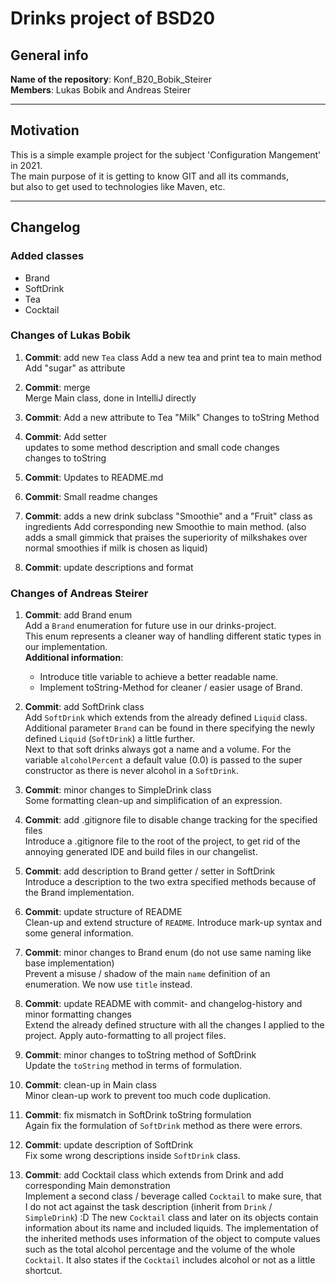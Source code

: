 # Drinks project of BSD20


## General info
**Name of the repository**: Konf_B20_Bobik_Steirer  
**Members**: Lukas Bobik and Andreas Steirer

---

## Motivation
This is a simple example project for the subject 'Configuration Mangement' in 2021.  
The main purpose of it is getting to know GIT and all its commands,  
but also to get used to technologies like Maven, etc.

---

## Changelog

### Added classes
- Brand
- SoftDrink
- Tea
- Cocktail

### Changes of Lukas Bobik
1. **Commit**: add new `Tea` class
   Add a new tea and print tea to main method
   Add "sugar" as attribute
   
1. **Commit**: merge  
  Merge Main class, done in IntelliJ directly
   
1. **Commit**: 
   Add a new attribute to Tea "Milk"
   Changes to toString Method
   
3. **Commit**: 
   Add setter  
   updates to some method description and small code changes  
   changes to toString  

4. **Commit**: 
   Updates to README.md
   
5. **Commit**: 
    Small readme changes
  
6. **Commit**: adds a new drink subclass "Smoothie" and a "Fruit" class as ingredients 
   Add corresponding new Smoothie to main method. 
   (also adds a small gimmick that praises the superiority of milkshakes over normal smoothies if milk is chosen as liquid)
   
7. **Commit**: update descriptions and format

    
    
 
   

### Changes of Andreas Steirer
1. **Commit**: add Brand enum  
   Add a `Brand` enumeration for future use in our drinks-project.  
   This enum represents a cleaner way of handling different static types in our implementation.  
   **Additional information**:  
   - Introduce title variable to achieve a better readable name.
   - Implement toString-Method for cleaner / easier usage of Brand.
   
1. **Commit**: add SoftDrink class  
   Add `SoftDrink` which extends from the already defined `Liquid` class.  
   Additional parameter `Brand` can be found in there specifying the newly  
   defined `Liquid` (`SoftDrink`) a little further.  
   Next to that soft drinks always got a name and a volume. For the variable `alcoholPercent`
   a default value (0.0) is passed to the super constructor as there is never alcohol in a `SoftDrink`.
   
1. **Commit**: minor changes to SimpleDrink class  
   Some formatting clean-up and simplification of an expression.

1. **Commit**: add .gitignore file to disable change tracking for the specified files    
   Introduce a .gitignore file to the root of the project, 
   to get rid of the annoying generated IDE and build files in our changelist.
   
1. **Commit**: add description to Brand getter / setter in SoftDrink  
   Introduce a description to the two extra specified methods because of the Brand implementation.
   
1. **Commit**: update structure of README  
   Clean-up and extend structure of `README`. Introduce mark-up syntax and some general information.
   
1. **Commit**: minor changes to Brand enum (do not use same naming like base implementation)  
   Prevent a misuse / shadow of the main `name` definition of an enumeration. We now use `title` instead.
   
1. **Commit**: update README with commit- and changelog-history and minor formatting changes  
   Extend the already defined structure with all the changes I applied to the project.
   Apply auto-formatting to all project files.
   
1. **Commit**: minor changes to toString method of SoftDrink  
   Update the `toString` method in terms of formulation.
   
1. **Commit**: clean-up in Main class  
   Minor clean-up work to prevent too much code duplication.
   
1. **Commit**: fix mismatch in SoftDrink toString formulation  
   Again fix the formulation of `SoftDrink` method as there were errors.
   
1. **Commit**: update description of SoftDrink  
   Fix some wrong descriptions inside `SoftDrink` class.

1. **Commit**: add Cocktail class which extends from Drink and add corresponding Main demonstration  
   Implement a second class / beverage called `Cocktail` to make sure, 
   that I do not act against the task description (inherit from `Drink` / `SimpleDrink`) :D
   The new `Cocktail` class and later on its objects contain information about its name and included liquids.
   The implementation of the inherited methods uses information of the object
   to compute values such as the total alcohol percentage and the volume of the whole `Cocktail`. 
   It also states if the `Cocktail` includes alcohol or not as a little shortcut.
